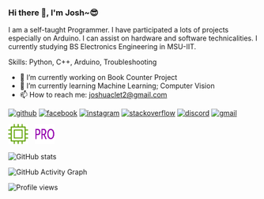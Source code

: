 ### Hi there 👋, I'm Josh~😎
I am a self-taught Programmer. I have participated a lots of projects especially  on Arduino. I can assist on hardware and software technicalities. I currently studying BS Electronics Engineering in MSU-IIT.

Skills: Python, C++, Arduino, Troubleshooting

- 🔭 I’m currently working on Book Counter Project 
- 🌱 I’m currently learning Machine Learning; Computer Vision 
- 📫 How to reach me: joshuaclet2@gmail.com 


[<img src='https://cdn.jsdelivr.net/npm/simple-icons@3.0.1/icons/github.svg' alt='github' height='40'>](https://github.com/Xiu-Wawa)  [<img src='https://cdn.jsdelivr.net/npm/simple-icons@3.0.1/icons/facebook.svg' alt='facebook' height='40'>](https://www.facebook.com/JoshuaClet)  [<img src='https://cdn.jsdelivr.net/npm/simple-icons@3.0.1/icons/instagram.svg' alt='instagram' height='40'>](https://www.instagram.com/XiuWawa/)  [<img src='https://cdn.jsdelivr.net/npm/simple-icons@3.0.1/icons/stackoverflow.svg' alt='stackoverflow' height='40'>](https://stackoverflow.com/users/n)  [<img src='https://cdn.jsdelivr.net/npm/simple-icons@3.0.1/icons/discord.svg' alt='discord' height='40'>](https://discord.com/channels/@me)  [<img src='https://cdn.jsdelivr.net/npm/simple-icons@3.0.1/icons/gmail.svg' alt='gmail' height='40'>](https://mail.u/0/#inbogoogle.com/mail/x)  

<a href='https://docs.github.com/en/developers'><img src='https://raw.githubusercontent.com/acervenky/animated-github-badges/master/assets/devbadge.gif' width='40' height='40'></a> <a href='https://github.com/pricing'><img src='https://raw.githubusercontent.com/acervenky/animated-github-badges/master/assets/pro.gif' width='40' height='40'></a> 

![GitHub stats](https://github-readme-stats.vercel.app/api?username=Xiu-Wawa&show_icons=true)  

![GitHub Activity Graph](https://activity-graph.herokuapp.com/graph?username=Xiu-Wawa)  

![Profile views](https://gpvc.arturio.dev/Xiu-Wawa)  
